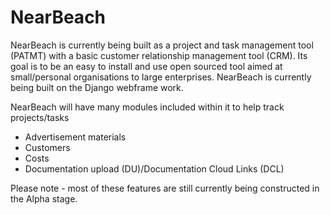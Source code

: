 # NearBeach
NearBeach is currently being built as a project and task management tool (PATMT) with a basic customer relationship management tool (CRM). Its goal is to be an easy to install and use open sourced tool aimed at small/personal organisations to large enterprises. NearBeach is currently being built on the Django webframe work.

NearBeach will have many modules included within it to help track projects/tasks

* Advertisement materials
* Customers
* Costs
* Documentation upload (DU)/Documentation Cloud Links (DCL)

Please note - most of these features are still currently being constructed in the Alpha stage.
